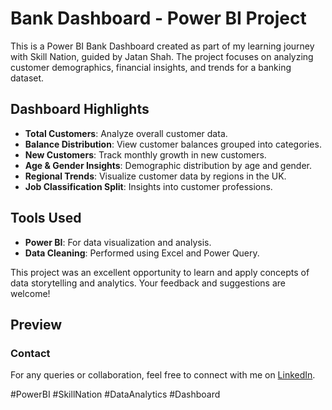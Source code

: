 # Bank Dashboard - Power BI Project

This is a Power BI Bank Dashboard created as part of my learning journey with Skill Nation, guided by Jatan Shah. The project focuses on analyzing customer demographics, financial insights, and trends for a banking dataset.

## Dashboard Highlights
- **Total Customers**: Analyze overall customer data.
- **Balance Distribution**: View customer balances grouped into categories.
- **New Customers**: Track monthly growth in new customers.
- **Age & Gender Insights**: Demographic distribution by age and gender.
- **Regional Trends**: Visualize customer data by regions in the UK.
- **Job Classification Split**: Insights into customer professions.

## Tools Used
- **Power BI**: For data visualization and analysis.
- **Data Cleaning**: Performed using Excel and Power Query.

This project was an excellent opportunity to learn and apply concepts of data storytelling and analytics. Your feedback and suggestions are welcome!

## Preview

### Contact
For any queries or collaboration, feel free to connect with me on [LinkedIn](https://www.linkedin.com/in/arun2310/).

#PowerBI #SkillNation #DataAnalytics #Dashboard
